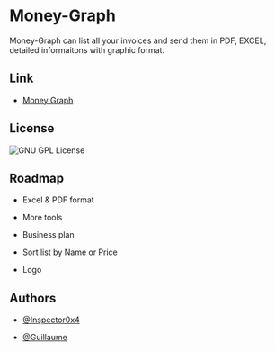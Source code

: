 
# Money-Graph

Money-Graph can list all your invoices and send them in PDF, EXCEL, detailed informaitons with graphic format.

## Link

- [Money Graph](https://moneygraph.vercel.app/)


## License


![GNU GPL License](https://img.shields.io/badge/License-GNU%20GPL-blue)



## Roadmap

- Excel & PDF format
  
- More tools

- Business plan

- Sort list by Name or Price

- Logo

  


## Authors

- [@Inspector0x4](https://github.com/Inspector0x4/)
  
- [@Guillaume]()







